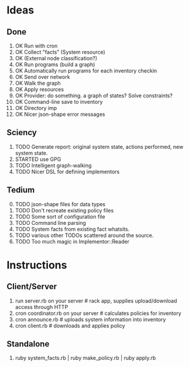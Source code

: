 # Ideas
## Done
1. OK Run with cron
2. OK Collect "facts" (System resource)
3. OK (External node classification?)
4. OK Run programs (build a graph)
5. OK Automatically run programs for each inventory checkin
6. OK Send over network
7. OK Walk the graph
8. OK Apply resources
9. OK Provider: do something. a graph of states? Solve constraints?
10. OK Command-line save to inventory
11. OK Directory imp
12. OK Nicer json-shape error messages

## Sciency
1. TODO Generate report: original system state, actions performed, new system state.
2. STARTED use GPG
3. TODO Intelligent graph-walking
4. TODO Nicer DSL for defining implementors

## Tedium
0. TODO json-shape files for data types
1. TODO Don't recreate existing policy files
2. TODO Some sort of configuration file
3. TODO Command line parsing
4. TODO System facts from existing fact whatsits.
5. TODO various other TODOs scattered around the source.
6. TODO Too much magic in Implementor::Reader

# Instructions
## Client/Server
1. run server.rb on your server # rack app, supplies upload/download access through HTTP
2. cron coordinator.rb on your server # calculates policies for inventory
3. cron announce.rb # uploads system information into inventory
4. cron client.rb   # downloads and applies policy

## Standalone
1. ruby system_facts.rb  | ruby make_policy.rb  | ruby apply.rb

